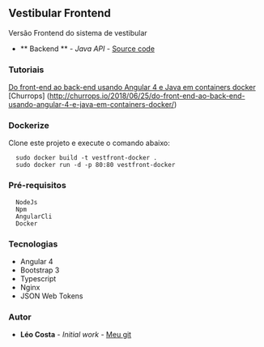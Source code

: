 ## Vestibular Frontend

Versão Frontend do sistema de vestibular

* ** Backend ** - *Java API* - [Source code](https://github.com/lelodois/vest-backend)

### Tutoriais
[Do front-end ao back-end usando Angular 4 e Java em containers docker](https://medium.com/@locosta_61043/do-front-end-ao-back-end-usando-angular-4-e-java-em-containers-docker-5d0eba0fcbcc)
[Churrops] (http://churrops.io/2018/06/25/do-front-end-ao-back-end-usando-angular-4-e-java-em-containers-docker/)

### Dockerize

Clone este projeto e execute o comando abaixo:

```
  sudo docker build -t vestfront-docker .
  sudo docker run -d -p 80:80 vestfront-docker
```

### Pré-requisitos

```
  NodeJs
  Npm
  AngularCli
  Docker
```
### Tecnologias

* Angular 4
* Bootstrap 3
* Typescript
* Nginx
* JSON Web Tokens

### Autor

* **Léo Costa** - *Initial work* - [Meu git](https://github.com/lelodois)

